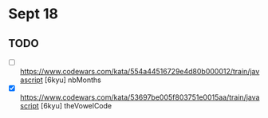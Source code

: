 # Sept 18

## TODO

* [ ] <https://www.codewars.com/kata/554a44516729e4d80b000012/train/javascript> [6kyu] nbMonths
* [x] <https://www.codewars.com/kata/53697be005f803751e0015aa/train/javascript> [6kyu] 
theVowelCode